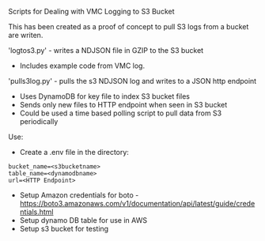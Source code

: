 Scripts for Dealing with VMC Logging to S3 Bucket

This has been created as a proof of concept to pull S3 logs from a bucket are writen.

'logtos3.py' - writes a NDJSON file in GZIP to the S3 bucket 
- Includes example code from VMC log.

'pulls3log.py' - pulls the s3 NDJSON log and writes to a JSON http endpoint
- Uses DynamoDB for key file to index S3 bucket files
- Sends only new files to HTTP endpoint when seen in S3 bucket
- Could be used a time based polling script to pull data from S3 periodically

Use:
- Create a .env file in the directory:

```
bucket_name=<s3bucketname>
table_name=<dynamodbname>
url=<HTTP Endpoint>
```

- Setup Amazon credentials for boto - https://boto3.amazonaws.com/v1/documentation/api/latest/guide/credentials.html
- Setup dynamo DB table for use in AWS
- Setup s3 bucket for testing
